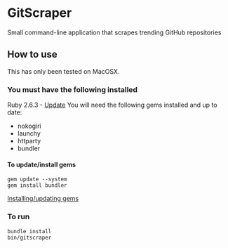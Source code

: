 # GitScraper
Small command-line application that scrapes trending GitHub repositories

## How to use
This has only been tested on MacOSX.
### You must have the following installed 
Ruby 2.6.3 - [Update](http://codingpad.maryspad.com/2017/04/29/update-mac-os-x-to-the-current-version-of-ruby/)
You will need the following gems installed and up to date: 
- nokogiri
- launchy
- httparty
- bundler 

#### To update/install gems 
```
gem update --system
gem install bundler
```
[Installing/updating gems](https://guides.rubygems.org/rubygems-basics/)

### To run 
```
bundle install
bin/gitscraper
```
